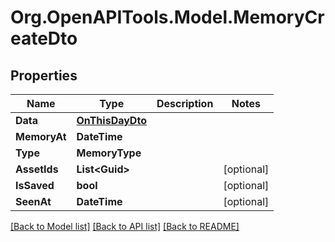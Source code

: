 # Org.OpenAPITools.Model.MemoryCreateDto

## Properties

Name | Type | Description | Notes
------------ | ------------- | ------------- | -------------
**Data** | [**OnThisDayDto**](OnThisDayDto.md) |  | 
**MemoryAt** | **DateTime** |  | 
**Type** | **MemoryType** |  | 
**AssetIds** | **List&lt;Guid&gt;** |  | [optional] 
**IsSaved** | **bool** |  | [optional] 
**SeenAt** | **DateTime** |  | [optional] 

[[Back to Model list]](../../README.md#documentation-for-models) [[Back to API list]](../../README.md#documentation-for-api-endpoints) [[Back to README]](../../README.md)

